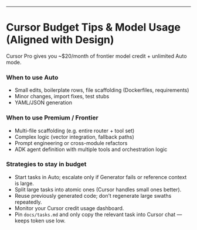 
---

# Cursor Budget Tips & Model Usage (Aligned with Design)

Cursor Pro gives you ~$20/month of frontier model credit + unlimited Auto mode.

### When to use **Auto**
- Small edits, boilerplate rows, file scaffolding (Dockerfiles, requirements)
- Minor changes, import fixes, test stubs
- YAML/JSON generation

### When to use **Premium / Frontier**
- Multi-file scaffolding (e.g. entire router + tool set)
- Complex logic (vector integration, fallback paths)
- Prompt engineering or cross-module refactors
- ADK agent definition with multiple tools and orchestration logic

### Strategies to stay in budget
- Start tasks in Auto; escalate only if Generator fails or reference context is large.
- Split large tasks into atomic ones (Cursor handles small ones better).
- Reuse previously generated code; don’t regenerate large swaths repeatedly.
- Monitor your Cursor credit usage dashboard.
- Pin `docs/tasks.md` and only copy the relevant task into Cursor chat — keeps token use low.


